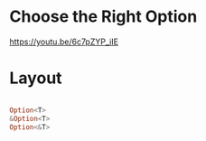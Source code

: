 # Choose the Right Option

https://youtu.be/6c7pZYP_iIE

# Layout

```rust

Option<T>
&Option<T>
Option<&T>

```